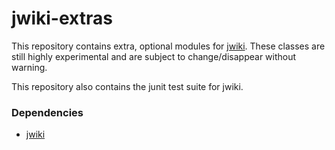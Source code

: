 # jwiki-extras
This repository contains extra, optional modules for [jwiki](https://github.com/fastily/jwiki).  These classes are still highly experimental and are subject to change/disappear without warning.

This repository also contains the junit test suite for jwiki.

### Dependencies
* [jwiki](https://github.com/fastily/jwiki)